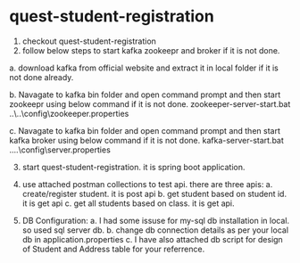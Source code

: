 # quest-student-registration
1. checkout quest-student-registration
2. follow below steps to start kafka zookeepr and broker if it is not done.

  a. download kafka from official website and extract it in local folder if it is not done already.
  
  b. Navagate to kafka bin folder and open command prompt and then start zookeepr using below command if it is not done.
 zookeeper-server-start.bat ..\\..\config\zookeeper.properties
 
 c. Navagate to kafka bin folder and open command prompt and then start kafka broker using below command if it is not done.
 kafka-server-start.bat ..\..\config\server.properties
 
3. start quest-student-registration. it is spring boot application. 

5. use attached postman collections to test api. there are three apis:
  a. create/register student. it is post api
  b. get student based on student id. it is get api
  c. get all students based on class. it is get api.
  
 
6. DB Configuration:
  a. I had some issuse for my-sql db installation in local. so used sql server db.
  b. change db connection details as per your local db in application.properties
  c. I have also attached db script for design of Student and Address table for your referrence. 
  

